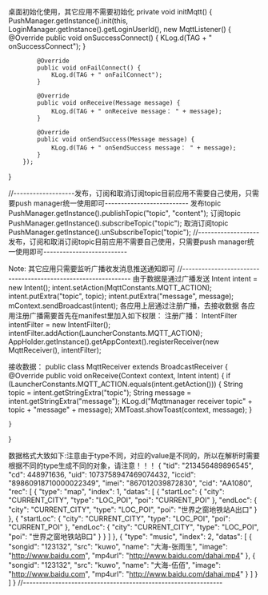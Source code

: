 桌面初始化使用，其它应用不需要初始化
private void initMqtt() {
        PushManager.getInstance().init(this, LoginManager.getInstance().getLoginUserId(), new MqttListener() {
            @Override
            public void onSuccessConnect() {
                KLog.d(TAG + " onSuccessConnect");
            }

            @Override
            public void onFailConnect() {
                KLog.d(TAG + " onFailConnect");
            }

            @Override
            public void onReceive(Message message) {
                KLog.d(TAG + " onReceive message： " + message);
            }

            @Override
            public void onSendSuccess(Message message) {
                KLog.d(TAG + " onSendSuccess message： " + message);
            }
        });
}

//-------------------发布，订阅和取消订阅topic目前应用不需要自己使用，只需要push manager统一使用即可--------------------------
发布topic
PushManager.getInstance().publishTopic("topic", "content");
订阅topic
PushManager.getInstance().subscribeTopic("topic");
取消订阅topic
PushManager.getInstance().unSubscribeTopic("topic");
//-------------------发布，订阅和取消订阅topic目前应用不需要自己使用，只需要push manager统一使用即可--------------------------


Note:
其它应用只需要监听广播收发消息推送通知即可
//--------------------------------------------------------------
由于数据是通过广播发送
Intent intent = new Intent();
intent.setAction(MqttConstants.MQTT_ACTION);
intent.putExtra("topic", topic);
intent.putExtra("message", message);
mContext.sendBroadcast(intent);
各应用上层通过注册广播，去接收数据
各应用注册广播需要首先在manifest里加入如下权限：
<uses-permission android:name="com.xiaoma.permission.RECEIVE_MQTT"/>
注册广播：
IntentFilter intentFilter = new IntentFilter();
intentFilter.addAction(LauncherConstants.MQTT_ACTION);
AppHolder.getInstance().getAppContext().registerReceiver(new MqttReceiver(), intentFilter);

接收数据：
public class MqttReceiver extends BroadcastReceiver {
    @Override
    public void onReceive(Context context, Intent intent) {
        if (LauncherConstants.MQTT_ACTION.equals(intent.getAction())) {
            String topic = intent.getStringExtra("topic");
            String message = intent.getStringExtra("message");
            KLog.d("Mqttmanager receiver topic" + topic + "message" + message);
            XMToast.showToast(context, message);
        }

    }
}

数据格式大致如下:注意由于type不同，对应的value是不同的，所以在解析时需要根据不同的type生成不同的对象，请注意！！！
 {
    "tid": "213456489896545",
    "cd": 448971636,
    "uid": 1073758947469074432,
    "iccid": "89860918710000022349",
    "imei": "867012039872830",
    "cid": "AA1080",
    "rec": [
        {
            "type": "map",
            "index": 1,
            "datas": [
                {
                    "startLoc": {
                        "city": "CURRENT_CITY",
                        "type": "LOC_POI",
                        "poi": "CURRENT_POI"
                    },
                    "endLoc": {
                        "city": "CURRENT_CITY",
                        "type": "LOC_POI",
                        "poi": "世界之窗地铁站A出口"
                    }
                },
                {
                    "startLoc": {
                        "city": "CURRENT_CITY",
                        "type": "LOC_POI",
                        "poi": "CURRENT_POI"
                    },
                    "endLoc": {
                        "city": "CURRENT_CITY",
                        "type": "LOC_POI",
                        "poi": "世界之窗地铁站B口"
                    }
                }
            ]
        },
        {
            "type": "music",
            "index": 2,
            "datas": [
                {
                    "songid": "123132",
                    "src": "kuwo",
                    "name": "大海-张雨生",
                    "image": "http://www.baidu.com",
                    "mp4url": "http://www.baidu.com/dahai.mp4"
                },
                {
                    "songid": "123132",
                    "src": "kuwo",
                    "name": "大海-伍佰",
                    "image": "http://www.baidu.com",
                    "mp4url": "http://www.baidu.com/dahai.mp4"
                }
            ]
        }
    ]
}
//--------------------------------------------------------------
